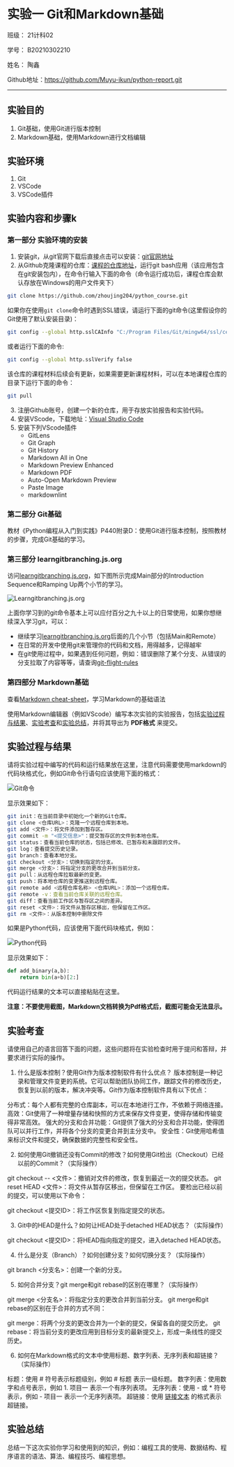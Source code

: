 # 实验一 Git和Markdown基础

班级： 21计科02

学号： B20210302210

姓名： 陶鑫

Github地址：https://github.com/Muyu-ikun/python-report.git

---

## 实验目的

1. Git基础，使用Git进行版本控制
2. Markdown基础，使用Markdown进行文档编辑

## 实验环境

1. Git
2. VSCode
3. VSCode插件

## 实验内容和步骤k

### 第一部分 实验环境的安装

1. 安装git，从git官网下载后直接点击可以安装：[git官网地址](https://git-scm.com/)
2. 从Github克隆课程的仓库：[课程的仓库地址](https://github.com/zhoujing204/python_course)，运行git bash应用（该应用包含在git安装包内），在命令行输入下面的命令（命令运行成功后，课程仓库会默认存放在Windows的用户文件夹下）

```bash
git clone https://github.com/zhoujing204/python_course.git
```

如果你在使用`git clone`命令时遇到SSL错误，请运行下面的git命令(这里假设你的Git使用了默认安装目录)：

```bash
git config --global http.sslCAInfo "C:/Program Files/Git/mingw64/ssl/certs/ca-bundle.crt"
```

或者运行下面的命令:

```bash
git config --global http.sslVerify false
```

该仓库的课程材料后续会有更新，如果需要更新课程材料，可以在本地课程仓库的目录下运行下面的命令：

```bash
git pull
```

3. 注册Github账号，创建一个新的仓库，用于存放实验报告和实验代码。
4. 安装VScode，下载地址：[Visual Studio Code](https://code.visualstudio.com/)
5. 安装下列VScode插件
   - GitLens
   - Git Graph
   - Git History
   - Markdown All in One
   - Markdown Preview Enhanced
   - Markdown PDF
   - Auto-Open Markdown Preview
   - Paste Image
   - markdownlint

### 第二部分 Git基础

教材《Python编程从入门到实践》P440附录D：使用Git进行版本控制，按照教材的步骤，完成Git基础的学习。

### 第三部分 learngitbranching.js.org

访问[learngitbranching.js.org](https://learngitbranching.js.org)，如下图所示完成Main部分的Introduction Sequence和Ramping Up两个小节的学习。

![Learngitbranching.js.org](/Experiments/img/2023-07-28-21-07-40.png)

上面你学习到的git命令基本上可以应付百分之九十以上的日常使用，如果你想继续深入学习git，可以：

- 继续学习[learngitbranching.js.org](https://learngitbranching.js.org)后面的几个小节（包括Main和Remote）
- 在日常的开发中使用git来管理你的代码和文档，用得越多，记得越牢
- 在git使用过程中，如果遇到任何问题，例如：错误删除了某个分支、从错误的分支拉取了内容等等，请查询[git-flight-rules](https://github.com/k88hudson/git-flight-rules)

### 第四部分 Markdown基础

查看[Markdown cheat-sheet](http://www.markdownguide.org/cheat-sheet)，学习Markdown的基础语法

使用Markdown编辑器（例如VScode）编写本次实验的实验报告，包括[实验过程与结果](#实验过程与结果)、[实验考查](#实验考查)和[实验总结](#实验总结)，并将其导出为 **PDF格式** 来提交。

## 实验过程与结果

请将实验过程中编写的代码和运行结果放在这里，注意代码需要使用markdown的代码块格式化，例如Git命令行语句应该使用下面的格式：

![Git命令](/Experiments/img/2023-07-26-22-48.png)

显示效果如下：

```bash
git init：在当前目录中初始化一个新的Git仓库。
git clone <仓库URL>：克隆一个远程仓库到本地。
git add <文件>：将文件添加到暂存区。
git commit -m "<提交信息>"：提交暂存区的文件到本地仓库。
git status：查看当前仓库的状态，包括已修改、已暂存和未跟踪的文件。
git log：查看提交历史记录。
git branch：查看本地分支。
git checkout <分支>：切换到指定的分支。
git merge <分支>：将指定分支的更改合并到当前分支。
git pull：从远程仓库拉取最新的变更。
git push：将本地仓库的变更推送到远程仓库。
git remote add <远程仓库名称> <仓库URL>：添加一个远程仓库。
git remote -v：查看当前仓库关联的远程仓库。
git diff：查看当前工作区与暂存区之间的差异。
git reset <文件>：将文件从暂存区移出，但保留在工作区。
git rm <文件>：从版本控制中删除文件
```

如果是Python代码，应该使用下面代码块格式，例如：

![Python代码](/Experiments/img/2023-07-26-22-52-20.png)

显示效果如下：

```python
def add_binary(a,b):
    return bin(a+b)[2:]
```

代码运行结果的文本可以直接粘贴在这里。

**注意：不要使用截图，Markdown文档转换为Pdf格式后，截图可能会无法显示。**

## 实验考查

请使用自己的语言回答下面的问题，这些问题将在实验检查时用于提问和答辩，并要求进行实际的操作。

1. 什么是版本控制？使用Git作为版本控制软件有什么优点？
   版本控制是一种记录和管理文件变更的系统。它可以帮助团队协同工作，跟踪文件的修改历史，恢复到以前的版本，解决冲突等。Git作为版本控制软件具有以下优点：

分布式：每个人都有完整的仓库副本，可以在本地进行工作，不依赖于网络连接。
高效：Git使用了一种增量存储和快照的方式来保存文件变更，使得存储和传输变得非常高效。
强大的分支和合并功能：Git提供了强大的分支和合并功能，使得团队可以并行工作，并将各个分支的变更合并到主分支中。
安全性：Git使用哈希值来标识文件和提交，确保数据的完整性和安全性。

2. 如何使用Git撤销还没有Commit的修改？如何使用Git检出（Checkout）已经以前的Commit？（实际操作）

git checkout -- <文件>：撤销对文件的修改，恢复到最近一次的提交状态。
git reset HEAD <文件>：将文件从暂存区移出，但保留在工作区。
要检出已经以前的提交，可以使用以下命令：

git checkout <提交ID>：将工作区恢复到指定提交的状态。

3. Git中的HEAD是什么？如何让HEAD处于detached HEAD状态？（实际操作）

git checkout <提交ID>：将HEAD指向指定的提交，进入detached HEAD状态。

4. 什么是分支（Branch）？如何创建分支？如何切换分支？（实际操作）

git branch <分支名>：创建一个新的分支。

5. 如何合并分支？git merge和git rebase的区别在哪里？（实际操作）

git merge <分支名>：将指定分支的更改合并到当前分支。
git merge和git rebase的区别在于合并的方式不同：

git merge：将两个分支的更改合并为一个新的提交，保留各自的提交历史。
git rebase：将当前分支的更改应用到目标分支的最新提交上，形成一条线性的提交历史。

6. 如何在Markdown格式的文本中使用标题、数字列表、无序列表和超链接？（实际操作）

标题：使用 # 符号表示标题级别，例如 # 标题 表示一级标题。
数字列表：使用数字和点号表示，例如 1. 项目一 表示一个有序列表项。
无序列表：使用 - 或 * 符号表示，例如 - 项目一 表示一个无序列表项。
超链接：使用 [链接文本](链接地址) 的格式表示超链接。

## 实验总结

总结一下这次实验你学习和使用到的知识，例如：编程工具的使用、数据结构、程序语言的语法、算法、编程技巧、编程思想。
